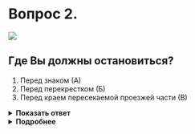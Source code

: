 # Вопрос 2.

![](https://s.drom.ru/i24228/pdd/tickets/2016/1543885594.jpg)

## Где Вы должны остановиться?

1. Перед знаком (А)
2. Перед перекрестком (Б)
3. Перед краем пересекаемой проезжей части (В)

<details>
<summary><b>Показать ответ</b></summary>
Правильный ответ: 3
</details>
<details>
<summary><b>Подробнее</b></summary>
В случае установки знака 2.5 «Движение без остановки запрещено» непосредственно перед пересечением проезжих частей водитель обязан остановиться у стоп-линии. При её отсутствии (как в данном случае) водитель обязан остановиться перед границей проезжих частей, т.е. не заезжая за линию «В». Имейте в виду, что такие места опасны, часто находятся «под особым контролем» инспекторов ГИБДД. Поэтому всегда выполняйте главное условие - обязательную остановку. Это избавит Вас от конфликтной ситуации и сохранит Вашу собственную безопасность. 
(«Дорожные знаки»)
</details>